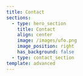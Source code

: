 ```yaml
---
title: Contact
sections:
  - type: hero_section
    title: Contact
    align: center
    image: /images/ufo.png
    image_position: right
    has_background: false
  - type: contact_section
template: advanced
---
```

